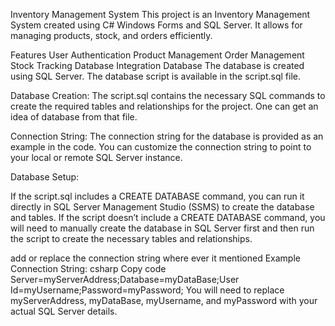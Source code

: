Inventory Management System
This project is an Inventory Management System created using C# Windows Forms and SQL Server. It allows for managing products, stock, and orders efficiently.

Features
User Authentication
Product Management
Order Management
Stock Tracking
Database Integration
Database
The database is created using SQL Server. The database script is available in the script.sql file.

Database Creation: The script.sql contains the necessary SQL commands to create the required tables and relationships for the project. One can get an idea of database from that file.

Connection String: The connection string for the database is provided as an example in the code. You can customize the connection string to point to your local or remote SQL Server instance.

Database Setup:

If the script.sql includes a CREATE DATABASE command, you can run it directly in SQL Server Management Studio (SSMS) to create the database and tables.
If the script doesn’t include a CREATE DATABASE command, you will need to manually create the database in SQL Server first and then run the script to create the necessary tables and relationships.

add or replace the connection string where ever it mentioned
Example Connection String:
csharp
Copy code
Server=myServerAddress;Database=myDataBase;User Id=myUsername;Password=myPassword;
You will need to replace myServerAddress, myDataBase, myUsername, and myPassword with your actual SQL Server details.
